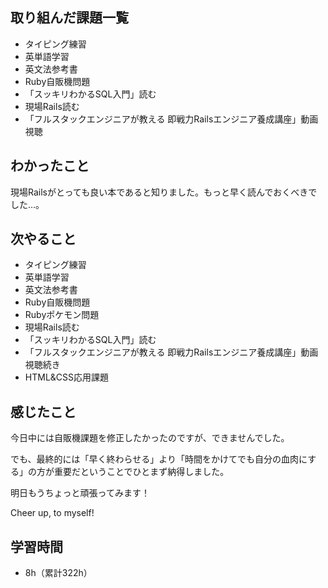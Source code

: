 ## 取り組んだ課題一覧
- タイピング練習
- 英単語学習
- 英文法参考書
- Ruby自販機問題
- 「スッキリわかるSQL入門」読む
- 現場Rails読む
- 「フルスタックエンジニアが教える 即戦力Railsエンジニア養成講座」動画視聴
## わかったこと
現場Railsがとっても良い本であると知りました。もっと早く読んでおくべきでした…。
## 次やること
- タイピング練習
- 英単語学習
- 英文法参考書
- Ruby自販機問題
- Rubyポケモン問題
- 現場Rails読む
- 「スッキリわかるSQL入門」読む
- 「フルスタックエンジニアが教える 即戦力Railsエンジニア養成講座」動画視聴続き
- HTML&CSS応用課題
## 感じたこと
今日中には自販機課題を修正したかったのですが、できませんでした。

でも、最終的には「早く終わらせる」より「時間をかけてでも自分の血肉にする」の方が重要だということでひとまず納得しました。

明日もうちょっと頑張ってみます！

Cheer up, to myself!

## 学習時間
- 8h（累計322h）

